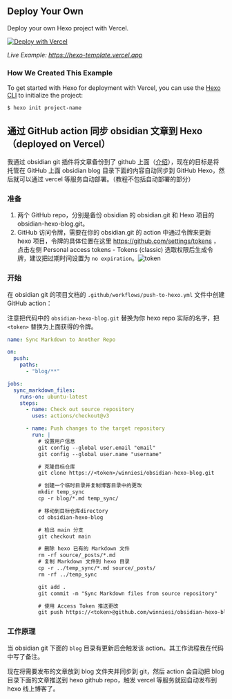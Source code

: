 ## Deploy Your Own

Deploy your own Hexo project with Vercel.

[![Deploy with Vercel](https://vercel.com/button)](https://vercel.com/new/clone?repository-url=https://github.com/vercel/vercel/tree/main/examples/hexo&template=hexo)

_Live Example: https://hexo-template.vercel.app_

### How We Created This Example

To get started with Hexo for deployment with Vercel, you can use the [Hexo CLI](https://hexo.io/docs/index.html#Installation) to initialize the project:

```shell
$ hexo init project-name
```

## 通过 GitHub action 同步 obsidian 文章到 Hexo（deployed on Vercel）

我通过 obsidian git 插件将文章备份到了 github 上面（[介绍](https://blog.htx.pub/20240104140733/)），现在的目标是将托管在 GitHub 上面 obsidian blog 目录下面的内容自动同步到 GitHub Hexo，然后就可以通过 vercel 等服务自动部署。（教程不包括自动部署的部分）

### 准备

1. 两个 GitHub repo，分别是备份 obsidian 的 obsidian.git 和 Hexo 项目的 obsidian-hexo-blog.git。
2. GitHub 访问令牌，需要在你的 obsidian.git 的 action 中通过令牌来更新 hexo 项目，令牌的具体位置在这里 https://github.com/settings/tokens ，点击左侧 Personal access tokens - Tokens (classic) 选取权限后生成令牌，建议把过期时间设置为 `no expiration`。![token](https://qiniuimages.baidiudiu.com/uPic/kBdXXv.png)

### 开始

在 obsidian git 的项目文档的 `.github/workflows/push-to-hexo.yml` 文件中创建 GitHub action：

注意把代码中的 `obsidian-hexo-blog.git` 替换为你 hexo repo 实际的名字，把 `<token>` 替换为上面获得的令牌。

```yml
name: Sync Markdown to Another Repo

on:
  push:
    paths:
      - "blog/**"

jobs:
  sync_markdown_files:
    runs-on: ubuntu-latest
    steps:
      - name: Check out source repository
        uses: actions/checkout@v3

      - name: Push changes to the target repository
        run: |
          # 设置用户信息
          git config --global user.email "email"
          git config --global user.name "username"

          # 克隆目标仓库
          git clone https://<token>/winniesi/obsidian-hexo-blog.git

          # 创建一个临时目录并复制博客目录中的更改
          mkdir temp_sync
          cp -r blog/*.md temp_sync/

          # 移动到目标仓库directory
          cd obsidian-hexo-blog

          # 检出 main 分支
          git checkout main

          # 删除 hexo 已有的 Markdown 文件
          rm -rf source/_posts/*.md
          # 复制 Markdown 文件到 hexo 目录
          cp -r ../temp_sync/*.md source/_posts/
          rm -rf ../temp_sync

          git add .
          git commit -m "Sync Markdown files from source repository"

          # 使用 Access Token 推送更改
          git push https://<token>@github.com/winniesi/obsidian-hexo-blog.git main
```

### 工作原理

当 obsidian git 下面的 `blog` 目录有更新后会触发该 action。其工作流程我在代码中写了备注。

现在将需要发布的文章放到 blog 文件夹并同步到 git，然后 action 会自动把 blog 目录下面的文章推送到 hexo github repo，触发 vercel 等服务就回自动发布到 hexo 线上博客了。
